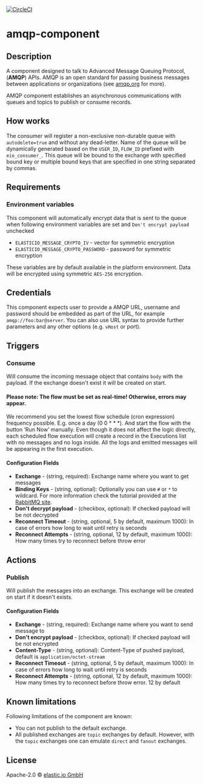 [![CircleCI](https://circleci.com/gh/elasticio/amqp-component.svg?style=svg)](https://circleci.com/gh/elasticio/amqp-component)

# amqp-component

## Description

A component designed to talk to Advanced Message Queuing Protocol,
(**AMQP**) APIs. AMQP is an open standard for passing business messages
between applications or organizations (see [amqp.org](https://www.amqp.org) for more).

AMQP component establishes an asynchronous communications with queues and topics
to publish or consume records.

## How works

The consumer will register a non-exclusive non-durable queue with `autodelete=true` and
without any dead-letter. Name of the queue will be dynamically generated based on
the `USER_ID`, `FLOW_ID` prefixed with `eio_consumer_`. This
queue will be bound to the exchange with specified bound key or multiple bound
keys that are specified in one string separated by commas.

## Requirements

### Environment variables

This component will automatically encrypt data that is sent to the queue when following environment variables are set and `Don't encrypt payload` unchecked

*   `ELASTICIO_MESSAGE_CRYPTO_IV` - vector for symmetric encryption
*   `ELASTICIO_MESSAGE_CRYPTO_PASSWORD` - password for symmetric encryption

These variables are by default available in the platform environment.
Data will be encrypted using symmetric `AES-256` encryption.


## Credentials

This component expects user to provide a AMQP URL, username and password should
be embedded as part of the URL, for example `amqp://foo:bar@server`. You can
also use URL syntax to provide further parameters and any other options
(e.g. `vHost` or port).

## Triggers

### Consume

Will consume the incoming message object that contains `body` with the payload.
If the exchange doesn't exist it will be created on start.

#### Please note: The flow must be set as real-time! Otherwise, errors may appear.

We recommend you set the lowest flow schedule (cron expression) frequency possible. E.g. once a day (0 0 * * *). And start the flow with the button ‘Run Now’ manually. Even though it does not affect the logic directly, each scheduled flow execution will create a record in the Executions list with no messages and no logs inside. All the logs and emitted messages will be appearing in the first execution.

#### Configuration Fields
* **Exchange** - (string, required): Exchange name where you want to get messages
* **Binding Keys**  - (string, optional): Optionally you can use `#` or `*` to wildcard. For more information check the tutorial provided at the [RabbitMQ site](http://www.rabbitmq.com/tutorials/tutorial-five-javascript.html).
* **Don't decrypt payload**  - (checkbox, optional): If checked payload will be not decrypted
* **Reconnect Timeout** - (string, optional, 5 by default, maximum 1000): In case of errors how long to wait until retry is seconds
* **Reconnect Attempts** - (string, optional, 12 by default, maximum 1000): How many times try to reconnect before throw error

## Actions

### Publish
Will publish the messages into an exchange. This exchange will be created on
start if it doesn't exists.

#### Configuration Fields
* **Exchange** - (string, required): Exchange name where you want to send message to
* **Don't encrypt payload** - (checkbox, optional): If checked payload will be not encrypted
* **Content-Type** - (string, optional): Content-Type of pushed payload, default is `application/octet-stream`
* **Reconnect Timeout** - (string, optional, 5 by default, maximum 1000): In case of errors how long to wait until retry is seconds
* **Reconnect Attempts** - (string, optional, 12 by default, maximum 1000): How many times try to reconnect before throw error. 12 by default


## Known limitations

Following limitations of the component are known:
*   You can not publish to the default exchange.
*   All published exchanges are `topic` exchanges by default. However, with the `topic` exchanges one can emulate `direct` and `fanout` exchanges.

## License

Apache-2.0 © [elastic.io GmbH](https://elastic.io)


[npm-image]: https://badge.fury.io/js/amqp-component.svg
[npm-url]: https://npmjs.org/package/amqp-component
[travis-image]: https://travis-ci.org/elasticio/amqp-component.svg?branch=master
[travis-url]: https://travis-ci.org/elasticio/amqp-component
[daviddm-image]: https://david-dm.org/elasticio/amqp-component.svg?theme=shields.io
[daviddm-url]: https://david-dm.org/elasticio/amqp-component
